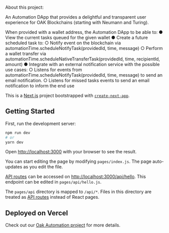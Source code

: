 About this project:

An Automation DApp that provides a delightful and transparent user experience for OAK Blockchains
(starting with Neumann and Turing).

When provided with a wallet address, the Automation DApp to be able to:
● View the current tasks queued for the given wallet
● Create a future scheduled task to:
○ Notify event on the blockchain via
automationTime.scheduleNotifyTask(providedId, time,
message)
○ Perform a wallet transfer via
automationTime.scheduleNativeTransferTask(providedId,
time, recipientId, amount)
● Integrate with an external notification service with the possible use cases:
○ Listens for events from automationTime.scheduleNotifyTask(providedId, time,
message) to send an email notification.
○ Listens for missed tasks events to send an email notification to inform the end
use

This is a [Next.js](https://nextjs.org/) project bootstrapped with [`create-next-app`](https://github.com/vercel/next.js/tree/canary/packages/create-next-app).

## Getting Started

First, run the development server:

```bash
npm run dev
# or
yarn dev
```

Open [http://localhost:3000](http://localhost:3000) with your browser to see the result.

You can start editing the page by modifying `pages/index.js`. The page auto-updates as you edit the file.

[API routes](https://nextjs.org/docs/api-routes/introduction) can be accessed on [http://localhost:3000/api/hello](http://localhost:3000/api/hello). This endpoint can be edited in `pages/api/hello.js`.

The `pages/api` directory is mapped to `/api/*`. Files in this directory are treated as [API routes](https://nextjs.org/docs/api-routes/introduction) instead of React pages.



## Deployed on Vercel

Check out our [Oak Automation project](https://nextjs.org/docs/deployment) for more details.

